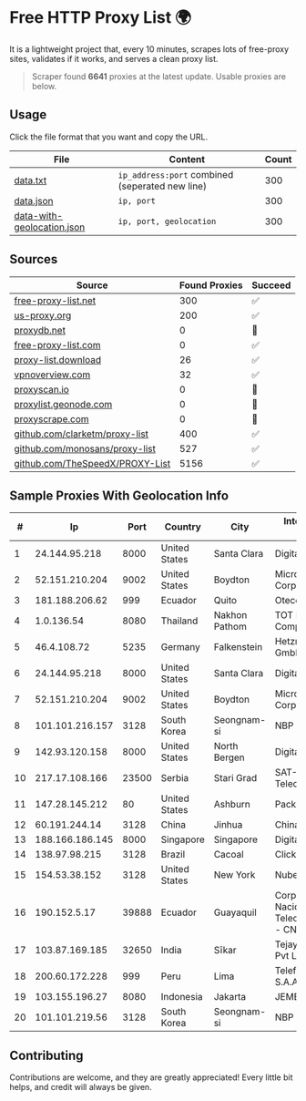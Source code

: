 
# Free HTTP Proxy List 🌍

It is a lightweight project that, every 10 minutes, scrapes lots of free-proxy sites, validates if it works, and serves a clean proxy list.


> Scraper found **6641** proxies at the latest update. Usable proxies are below.

## Usage

Click the file format that you want and copy the URL.


|File|Content|Count|
|----|-------|-----|
|[data.txt](https://raw.githubusercontent.com/themiralay/Proxy-List-World/master/data.txt)|`ip_address:port` combined (seperated new line)|300|
|[data.json](https://raw.githubusercontent.com/themiralay/Proxy-List-World/master/data.json)|`ip, port`|300|
|[data-with-geolocation.json](https://raw.githubusercontent.com/themiralay/Proxy-List-World/master/data-with-geolocation.json)|`ip, port, geolocation`|300|

## Sources

|Source|Found Proxies|Succeed|
|------|-------------|-------|
|[free-proxy-list.net](https://free-proxy-list.net)|300|✅|
|[us-proxy.org](https://www.us-proxy.org)|200|✅|
|[proxydb.net](http://proxydb.net)|0|🚫|
|[free-proxy-list.com](https://free-proxy-list.com/?page=&port=&type%5B%5D=http&type%5B%5D=https&up_time=0&search=Search)|0|✅|
|[proxy-list.download](https://www.proxy-list.download/HTTP)|26|✅|
|[vpnoverview.com](https://vpnoverview.com/privacy/anonymous-browsing/free-proxy-servers)|32|✅|
|[proxyscan.io](https://www.proxyscan.io)|0|🚫|
|[proxylist.geonode.com](https://proxylist.geonode.com/api/proxy-list?limit=300&page=1&sort_by=lastChecked&sort_type=desc&protocols=http,https)|0|🚫|
|[proxyscrape.com](https://api.proxyscrape.com/v2/?request=displayproxies&protocol=http&timeout=10000&country=all&ssl=all&anonymity=all)|0|🚫|
|[github.com/clarketm/proxy-list](https://raw.githubusercontent.com/clarketm/proxy-list/master/proxy-list-raw.txt)|400|✅|
|[github.com/monosans/proxy-list](https://raw.githubusercontent.com/monosans/proxy-list/main/proxies/http.txt)|527|✅|
|[github.com/TheSpeedX/PROXY-List](https://raw.githubusercontent.com/TheSpeedX/PROXY-List/master/http.txt)|5156|✅|


## Sample Proxies With Geolocation Info

|#|Ip|Port|Country|City|Internet Service Provider|
|-|--|----|-------|----|-------------------------|
|1|24.144.95.218|8000|United States|Santa Clara|DigitalOcean, LLC|
|2|52.151.210.204|9002|United States|Boydton|Microsoft Corporation|
|3|181.188.206.62|999|Ecuador|Quito|Otecel S.A|
|4|1.0.136.54|8080|Thailand|Nakhon Pathom|TOT Public Company Limited|
|5|46.4.108.72|5235|Germany|Falkenstein|Hetzner Online GmbH|
|6|24.144.95.218|8000|United States|Santa Clara|DigitalOcean, LLC|
|7|52.151.210.204|9002|United States|Boydton|Microsoft Corporation|
|8|101.101.216.157|3128|South Korea|Seongnam-si|NBP|
|9|142.93.120.158|8000|United States|North Bergen|DigitalOcean, LLC|
|10|217.17.108.166|23500|Serbia|Stari Grad|SAT-TRAKT Telecommunications|
|11|147.28.145.212|80|United States|Ashburn|Packet Host, Inc.|
|12|60.191.244.14|3128|China|Jinhua|Chinanet|
|13|188.166.186.145|8000|Singapore|Singapore|DigitalOcean, LLC|
|14|138.97.98.215|3128|Brazil|Cacoal|ClickNet Telecom|
|15|154.53.38.152|3128|United States|New York|Nubes, LLC|
|16|190.152.5.17|39888|Ecuador|Guayaquil|Corporacion Nacional De Telecomunicaciones - CNT EP|
|17|103.87.169.185|32650|India|Sīkar|Tejays Industries Pvt Ltd|
|18|200.60.172.228|999|Peru|Lima|Telefonica del Peru S.A.A.|
|19|103.155.196.27|8080|Indonesia|Jakarta|JEMBATANDATA|
|20|101.101.219.56|3128|South Korea|Seongnam-si|NBP|



## Contributing

Contributions are welcome, and they are greatly appreciated! Every
little bit helps, and credit will always be given.


